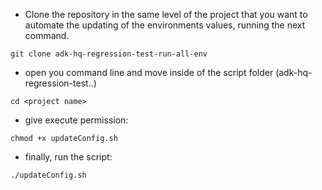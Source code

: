 - Clone the repository in the same level of the project that you want to automate the updating of the environments values, 
running the next command.

`git clone adk-hq-regression-test-run-all-env`

- open you command line and move inside of the script folder (adk-hq-regression-test..)

`cd <project name>`

- give execute permission: 

`chmod +x updateConfig.sh`

- finally, run the script: 
  
`./updateConfig.sh`